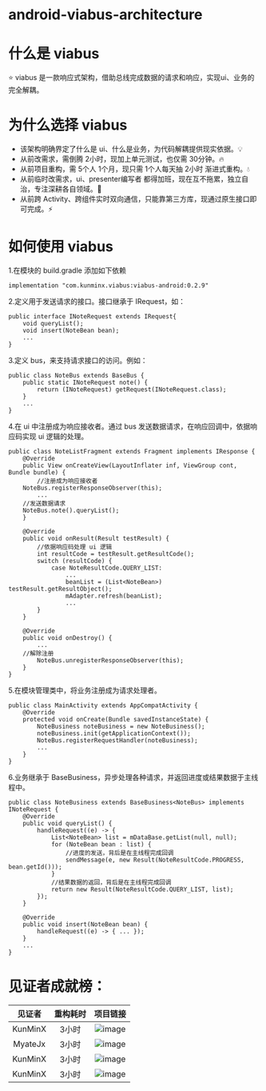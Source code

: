 # android-viabus-architecture

# 什么是 viabus
⭐ viabus 是一款响应式架构，借助总线完成数据的请求和响应，实现ui、业务的完全解耦。

# 为什么选择 viabus
- 该架构明确界定了什么是 ui、什么是业务，为代码解耦提供现实依据。💡
- 从前改需求，需倒腾 2小时，现加上单元测试，也仅需 30分钟。🔥
- 从前项目重构，需 5个人 1个月，现只需 1个人每天抽 2小时 渐进式重构。💧
- 从前临时改需求，ui、presenter编写者 都得加班，现在互不拖累，独立自治，专注深耕各自领域。🌲
- 从前跨 Activity、跨组件实时双向通信，只能靠第三方库，现通过原生接口即可完成。⚡

# 如何使用 viabus
1.在模块的 build.gradle 添加如下依赖
```
implementation "com.kunminx.viabus:viabus-android:0.2.9"
```

2.定义用于发送请求的接口。接口继承于 IRequest，如：
```
public interface INoteRequest extends IRequest{
    void queryList();
    void insert(NoteBean bean);
    ...
}
```

3.定义 bus，来支持请求接口的访问。例如：
```
public class NoteBus extends BaseBus {
    public static INoteRequest note() {
        return (INoteRequest) getRequest(INoteRequest.class);
    }
    ...
}
```

4.在 ui 中注册成为响应接收者。通过 bus 发送数据请求，在响应回调中，依据响应码实现 ui 逻辑的处理。
```
public class NoteListFragment extends Fragment implements IResponse {
    @Override
    public View onCreateView(LayoutInflater inf, ViewGroup cont, Bundle bundle) {
        //注册成为响应接收者
	NoteBus.registerResponseObserver(this);
        ...
	//发送数据请求
	NoteBus.note().queryList();
    }

    @Override
    public void onResult(Result testResult) {
        //依据响应码处理 ui 逻辑
        int resultCode = testResult.getResultCode();
        switch (resultCode) {
            case NoteResultCode.QUERY_LIST:
                ...
                beanList = (List<NoteBean>) testResult.getResultObject();
                mAdapter.refresh(beanList);
                ...
        }
    }

    @Override
    public void onDestroy() {
        ...
	//解除注册
        NoteBus.unregisterResponseObserver(this);
    }
}
```

5.在模块管理类中，将业务注册成为请求处理者。
```
public class MainActivity extends AppCompatActivity {
    @Override
    protected void onCreate(Bundle savedInstanceState) {
        NoteBusiness noteBusiness = new NoteBusiness();
        noteBusiness.init(getApplicationContext());
        NoteBus.registerRequestHandler(noteBusiness);
        ...
    }
}
```


6.业务继承于 BaseBusiness，异步处理各种请求，并返回进度或结果数据于主线程中。
```
public class NoteBusiness extends BaseBusiness<NoteBus> implements INoteRequest {
    @Override
    public void queryList() {
        handleRequest((e) -> {
            List<NoteBean> list = mDataBase.getList(null, null);
            for (NoteBean bean : list) {
                //进度的发送，背后是在主线程完成回调
                sendMessage(e, new Result(NoteResultCode.PROGRESS, bean.getId()));
            }
            //结果数据的返回，背后是在主线程完成回调
            return new Result(NoteResultCode.QUERY_LIST, list);
        });
    }

    @Override
    public void insert(NoteBean bean) {
        handleRequest((e) -> { ... });
    }
    ...
}
```


# 见证者成就榜：

|见证者|重构耗时|项目链接|
|:--:|:--:|:--:|
|KunMinX|3小时|![image]()|
|MyateJx|3小时|![image]()|
|KunMinX|3小时|![image]()|
|KunMinX|3小时|![image]()|
